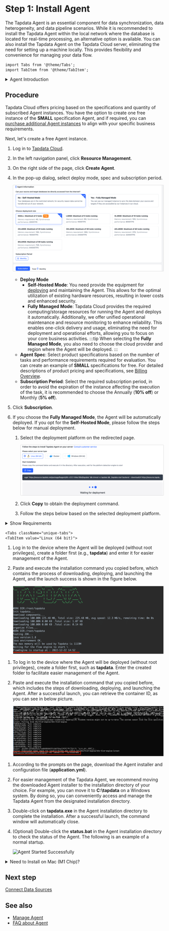 # Step 1: Install Agent

The Tapdata Agent is an essential component for data synchronization, data heterogeneity, and data pipeline scenarios. While it is recommended to install the Tapdata Agent within the local network where the database is located for real-time processing, an alternative option is available. You can also install the Tapdata Agent on the Tapdata Cloud server, eliminating the need for setting up a machine locally. This provides flexibility and convenience for managing your data flow.

```mdx-code-block
import Tabs from '@theme/Tabs';
import TabItem from '@theme/TabItem';
```

<details>
  <summary>Agent Introduction</summary>
  Tapdata Agent plays a critical role in the data flow process. It retrieves data from the source, performs necessary processing and transformations, and subsequently transfers it to the designated target. It is important to note that the data being handled by the Tapdata Agent is not uploaded or stored in Tapdata Cloud. The agent acts as a facilitator, ensuring efficient and secure data transfer without retaining any data in the cloud environment.
</details>


## Procedure

Tapdata Cloud offers pricing based on the specifications and quantity of subscribed Agent instances. You have the option to create one free instance of the **SMALL** specification Agent, and if required, you can [purchase additional Agent instances](../billing/billing-overview.md) to align with your specific business requirements.

Next, let's create a free Agent instance.

1. Log in to [Tapdata Cloud](https://cloud.tapdata.io/).

2. In the left navigation panel, click **Resource Management**.

3. On the right side of the page, click **Create Agent**.

4. In the pop-up dialog, select deploy mode, spec and subscription period.

   ![Select Agent Specification](../images/create_free_agent.png)

   * **Deploy Mode**
     * **Self-Hosted Mode**: You need provide the equipment for [deploying](../quick-start/install-agent.md) and maintaining the Agent. This allows for the optimal utilization of existing hardware resources, resulting in lower costs and enhanced security.
     * **Fully Managed Mode**: Tapdata Cloud provides the required computing/storage resources for running the Agent and deploys it automatically. Additionally, we offer unified operational maintenance and resource monitoring to enhance reliability. This enables one-click delivery and usage, eliminating the need for deployment and operational efforts, allowing you to focus on your core business activities.
       :::tip
       When selecting the **Fully Managed Mode**, you also need to choose the cloud provider and region where the Agent will be deployed.
       :::
   * **Agent Spec**: Select product specifications based on the number of tasks and performance requirements required for evaluation. You can create an example of **SMALL** specifications for free. For detailed descriptions of product pricing and specifications, see [Billing Overview](../billing/billing-overview.md).
   * **Subscription Period**: Select the required subscription period, in order to avoid the expiration of the instance affecting the execution of the task, it is recommended to choose the Annually (**10% off**) or Monthly (**5% off**).

5. Click **Subscription**.

6. If you choose the **Fully Managed Mode**, the Agent will be automatically deployed. If you opt for the **Self-Hosted Mode**, please follow the steps below for manual deployment.

   1. Select the deployment platform on the redirected page.

      ![Select Deploy Platform](../images/select_deploy_platform.png)

   2. Click **Copy** to obtain the deployment command.

   3. Follow the steps below based on the selected deployment platform.

<details>
<summary>Show Requirements</summary>

- CPU: x86 Architecture Processor
- Operating System: 64-bit
- Network: Ability to connect to the public network and communicate with the source/target database
- Software: Java 1.8

</details>

```mdx-code-block
<Tabs className="unique-tabs">
<TabItem value="Linux (64 bit)">
```
1. Log in to the device where the Agent will be deployed (without root privileges), create a folder first (e.g., **tapdata**) and enter it for easier management of the Agent.
2. Paste and execute the installation command you copied before, which contains the process of downloading, deploying, and launching the Agent, and the launch success is shown in the figure below.

   ![Agent Started Successfully](../images/agent_started_on_linux.png)

</TabItem>

<TabItem value="Docker">

1. To log in to the device where the Agent will be deployed (without root privileges), create a folder first, such as **tapdata**. Enter the created folder to facilitate easier management of the Agent.

2. Paste and execute the installation command that you copied before, which includes the steps of downloading, deploying, and launching the Agent. After a successful launch, you can retrieve the container ID, as you can see in below picture.

   ![Agent Started Successfully](../images/agent_started_on_docker.png)

   

</TabItem>

<TabItem value="Windows (64 bit)">

1. According to the prompts on the page, download the Agent installer and configuration file (**application.yml**).

2. For easier management of the Tapdata Agent, we recommend moving the downloaded Agent installer to the installation directory of your choice. For example, you can move it to **C:\tapdata** on a Windows system. By doing so, you can conveniently access and manage the Tapdata Agent from the designated installation directory.

3. Double-click on **tapdata.exe** in the Agent installation directory to complete the installation. After a successful launch, the command window will automatically close.

4. (Optional) Double-click the **status.bat** in the Agent installation directory to check the status of the Agent. The following is an example of a normal startup.

   ![Agent Started Successfully](../images/agent_started_on_windows.png)

</TabItem>
</Tabs>

   



<details>
<summary>Need to Install on Mac (M1 Chip)?</summary>

1. Open the Mac's terminal, then execute the following command to download and launch the JDK image.

   ```shell
   # Download Image
   docker pull openjdk:8u312
   # Run Image
   docker run -t -d openjdk:8u312
   ```

2. Execute `docker ps` to get the container ID, and then execute the following format of the command to enter the container command line, for example:

   ```shell
   docker exec -it Container-ID /bin/bash
   ```

   :::tip

   Replace the Container-ID in the command, such as `docker exec -it 1dbee41b4adc/bin/bash`.

   :::

3. To manage the Agent easily, create a folder (e.g., **tapdata**) and enter it by executing the following command.

   ```shell
   mkdir tapdata&&cd tapdata
   ```

4. In the container command line, execute the following command to download the Agent program and unzip it.

   ```shell
   wget 'https://resource.tapdata.net/doc-source/tapdata.zip' && unzip tapdata.zip
   ```

5. Back to the Deployment page on Tapdata Cloud, select **Linux(64 bit)** as the target operating system and click **copy**.

      ![Copy the installation command](../images/select_deploy_platform.png)

6. In the Docker container's command line, paste the copied command, remove the content before `./tapdata`, and then execute it.  The startup is successful, you can refer to the below figure.

   ![](../images/agent_started_on_macm1.png)

</details>

## Next step

[Connect Data Sources](connect-database.md)

## See also

* [Manage Agent](../user-guide/manage-agent.md)
* [FAQ about Agent](../faq/agent-installation.md)
